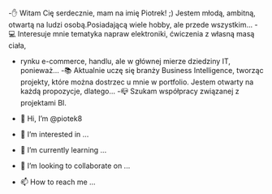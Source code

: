-✋ Witam Cię serdecznie, mam na imię Piotrek! ;) Jestem młodą, ambitną, 
    otwartą na ludzi osobą.Posiadającą wiele hobby, ale przede wszystkim...
-💻 Interesuje mnie tematyka napraw elektroniki, ćwiczenia z własną masą ciała, 
-   rynku e-commerce, handlu, ale w głównej mierze dziedziny IT, ponieważ...
-📚 Aktualnie uczę się branży Business Intelligence, tworząc projekty, 
    które można dostrzec u mnie w portfolio. Jestem otwarty na każdą propozycje, dlatego...
-📪 Szukam współpracy związanej z projektami BI.


- 👋 Hi, I’m @piotek8
- 👀 I’m interested in ...
- 🌱 I’m currently learning ...
- 💞️ I’m looking to collaborate on ...
- 📫 How to reach me ...

<!---
piotek8/piotek8 is a ✨ special ✨ repository because its `README.md` (this file) appears on your GitHub profile.
You can click the Preview link to take a look at your changes.
--->
